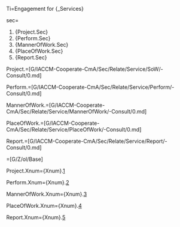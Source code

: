 Ti=Engagement for {_Services}

sec=<ol><li>{Project.Sec}</li><li>{Perform.Sec}</li><li>{MannerOfWork.Sec}</li><li>{PlaceOfWork.Sec}</li><li>{Report.Sec}</li></ol>

Project.=[G/IACCM-Cooperate-CmA/Sec/Relate/Service/SoW/-Consult/0.md]

Perform.=[G/IACCM-Cooperate-CmA/Sec/Relate/Service/Perform/-Consult/0.md]

MannerOfWork.=[G/IACCM-Cooperate-CmA/Sec/Relate/Service/MannerOfWork/-Consult/0.md]

PlaceOfWork.=[G/IACCM-Cooperate-CmA/Sec/Relate/Service/PlaceOfWork/-Consult/0.md]

Report.=[G/IACCM-Cooperate-CmA/Sec/Relate/Service/Report/-Consult/0.md]

=[G/Z/ol/Base]

Project.Xnum={Xnum}.<a href="#Service.Project.Sec" class="xref">1</a>

Perform.Xnum={Xnum}.<a href="#Service.Perform.Sec" class="xref">2</a>

MannerOfWork.Xnum={Xnum}.<a href="#Service.MannerOfWork.Sec" class="xref">3</a>
  
PlaceOfWork.Xnum={Xnum}.<a href="#Service.PlaceOfWork.Sec" class="xref">4</a>

Report.Xnum={Xnum}.<a href="#Service.Report.Sec" class="xref">5</a>
